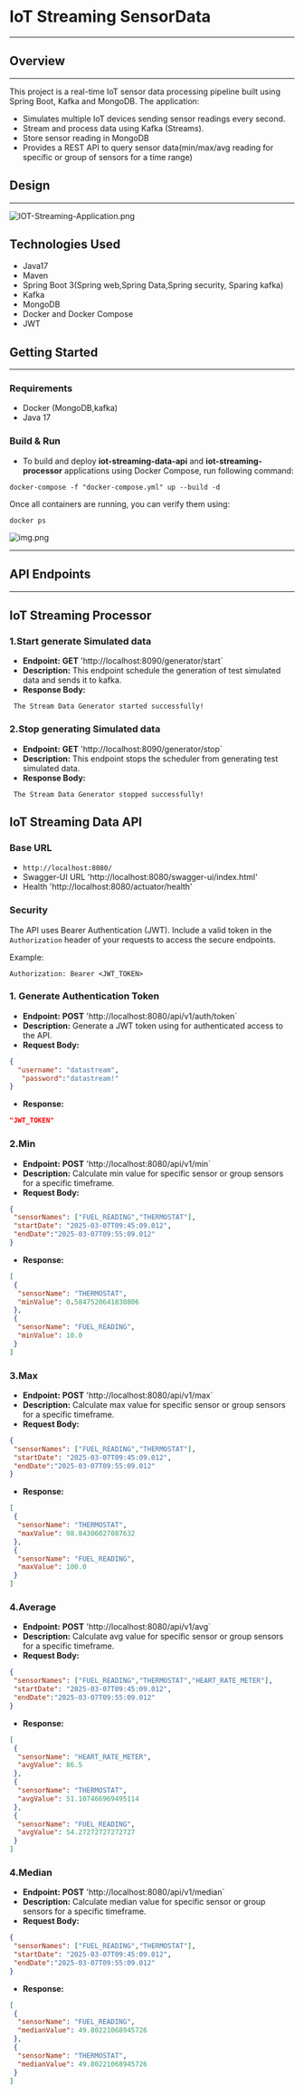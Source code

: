 #                         IoT Streaming SensorData
* ****
## Overview
* ****
 This project is a real-time IoT sensor data processing pipeline built using Spring Boot, Kafka and MongoDB.
 The application:
- Simulates multiple IoT devices sending sensor readings every second.
- Stream and process data using Kafka (Streams).
- Store sensor reading in MongoDB
- Provides a REST API to query sensor data(min/max/avg reading for specific or group of sensors for a time range)
## Design
* ****
![IOT-Streaming-Application.png](IOT-Streaming-Application.png)
##  Technologies Used
- Java17
- Maven
- Spring Boot 3(Spring web,Spring Data,Spring security, Sparing kafka)
- Kafka 
- MongoDB
- Docker and Docker Compose
- JWT

## Getting Started
* ****
### Requirements
- Docker (MongoDB,kafka)
- Java 17
### Build & Run
- To build and deploy **iot-streaming-data-api** and **iot-streaming-processor** applications using Docker Compose, run following command:
```
docker-compose -f "docker-compose.yml" up --build -d
```
Once all containers are running, you can verify them using:
```
docker ps
```

 ![img.png](img.png)
* ****

## API Endpoints
* ****
## IoT Streaming Processor
### 1.Start generate Simulated data
- **Endpoint:** **GET** 'http://localhost:8090/generator/start`
- **Description:** This endpoint schedule the generation of test simulated data and sends it to kafka.
- **Response Body:**
```
 The Stream Data Generator started successfully!
```
### 2.Stop generating Simulated data
- **Endpoint:** **GET** 'http://localhost:8090/generator/stop`
- **Description:** This endpoint stops the scheduler from generating test simulated data.
- **Response Body:**
```
 The Stream Data Generator stopped successfully!
```

## IoT Streaming Data API
### Base URL
- `http://localhost:8080/`
- Swagger-UI URL 'http://localhost:8080/swagger-ui/index.html'
- Health 'http://localhost:8080/actuator/health'

### Security
The API uses Bearer Authentication (JWT). Include a valid token in the `Authorization` header of your requests to access the secure endpoints.

Example:
```
Authorization: Bearer <JWT_TOKEN>
```
### 1. Generate Authentication Token
- **Endpoint:** **POST**  'http://localhost:8080/api/v1/auth/token`
- **Description:** Generate a JWT token using for authenticated access to the API.
- **Request Body:**
```json
{
  "username": "datastream",
   "password":"datastream!"
}
```
- **Response:**
```json
"JWT_TOKEN"
``` 
### 2.Min
- **Endpoint:** **POST** 'http://localhost:8080/api/v1/min`
- **Description:** Calculate min value for specific sensor or group sensors for a specific timeframe.
- **Request Body:**
```json
{
 "sensorNames": ["FUEL_READING","THERMOSTAT"],
 "startDate": "2025-03-07T09:45:09.012",
 "endDate":"2025-03-07T09:55:09.012"
}
```
- **Response:**
```json
[
 {
  "sensorName": "THERMOSTAT",
  "minValue": 0.5847520641830806
 },
 {
  "sensorName": "FUEL_READING",
  "minValue": 10.0
 }
]
```
### 3.Max
- **Endpoint:** **POST** 'http://localhost:8080/api/v1/max`
- **Description:** Calculate max value for specific sensor or group sensors for a specific timeframe.
- **Request Body:**
```json
{
 "sensorNames": ["FUEL_READING","THERMOSTAT"],
 "startDate": "2025-03-07T09:45:09.012",
 "endDate":"2025-03-07T09:55:09.012"
}
```
- **Response:**
```json
[
 {
  "sensorName": "THERMOSTAT",
  "maxValue": 98.84306027087632
 },
 {
  "sensorName": "FUEL_READING",
  "maxValue": 100.0
 }
]
```
### 4.Average
- **Endpoint:** **POST** 'http://localhost:8080/api/v1/avg`
- **Description:** Calculate avg value for specific sensor or group sensors for a specific timeframe.
- **Request Body:**
```json
{
 "sensorNames": ["FUEL_READING","THERMOSTAT","HEART_RATE_METER"],
 "startDate": "2025-03-07T09:45:09.012",
 "endDate":"2025-03-07T09:55:09.012"
}
```
- **Response:**
```json
[
 {
  "sensorName": "HEART_RATE_METER",
  "avgValue": 86.5
 },
 {
  "sensorName": "THERMOSTAT",
  "avgValue": 51.107466969495114
 },
 {
  "sensorName": "FUEL_READING",
  "avgValue": 54.27272727272727
 }
]
```
### 4.Median
- **Endpoint:** **POST** 'http://localhost:8080/api/v1/median`
- **Description:** Calculate median value for specific sensor or group sensors for a specific timeframe.
- **Request Body:**
```json
{
 "sensorNames": ["FUEL_READING","THERMOSTAT"],
 "startDate": "2025-03-07T09:45:09.012",
 "endDate":"2025-03-07T09:55:09.012"
}
```
- **Response:**
```json
[
 {
  "sensorName": "FUEL_READING",
  "medianValue": 49.80221068945726
 },
 {
  "sensorName": "THERMOSTAT",
  "medianValue": 49.80221068945726
 }
]
```